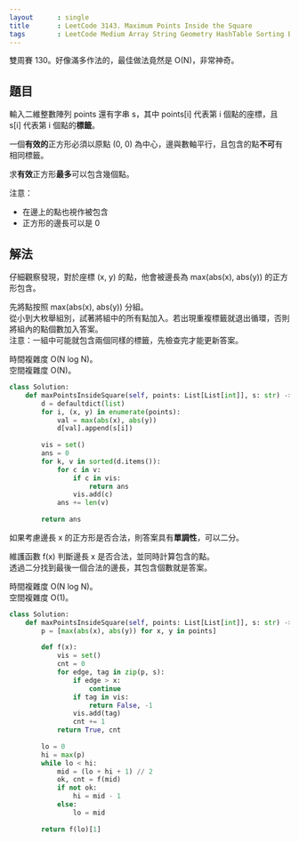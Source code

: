 ```yaml
---
layout      : single
title       : LeetCode 3143. Maximum Points Inside the Square
tags        : LeetCode Medium Array String Geometry HashTable Sorting BinarySearch
---
```

雙周賽 130。好像滿多作法的，最佳做法竟然是 O(N)，非常神奇。  

## 題目

輸入二維整數陣列 points 還有字串 s，其中 points[i] 代表第 i 個點的座標，且 s[i] 代表第 i 個點的**標籤**。  

一個**有效的**正方形必須以原點 (0, 0) 為中心，邊與數軸平行，且包含的點**不可**有相同標籤。  

求**有效**正方形**最多**可以包含幾個點。  

注意：  

- 在邊上的點也視作被包含  
- 正方形的邊長可以是 0  

## 解法

仔細觀察發現，對於座標 (x, y) 的點，他會被邊長為 max(abs(x), abs(y)) 的正方形包含。  

先將點按照 max(abs(x), abs(y)) 分組。  
從小到大枚舉組別，試著將組中的所有點加入。若出現重複標籤就退出循環，否則將組內的點個數加入答案。  
注意：一組中可能就包含兩個同樣的標籤，先檢查完才能更新答案。  

時間複雜度 O(N log N)。  
空間複雜度 O(N)。  

```python
class Solution:
    def maxPointsInsideSquare(self, points: List[List[int]], s: str) -> int:
        d = defaultdict(list)
        for i, (x, y) in enumerate(points):
            val = max(abs(x), abs(y))
            d[val].append(s[i])
            
        vis = set()
        ans = 0
        for k, v in sorted(d.items()):
            for c in v:
                if c in vis:
                    return ans
                vis.add(c)
            ans += len(v)
        
        return ans
```

如果考慮邊長 x 的正方形是否合法，則答案具有**單調性**，可以二分。  

維護函數 f(x) 判斷邊長 x 是否合法，並同時計算包含的點。  
透過二分找到最後一個合法的邊長，其包含個數就是答案。  

時間複雜度 O(N log N)。  
空間複雜度 O(1)。  

```python
class Solution:
    def maxPointsInsideSquare(self, points: List[List[int]], s: str) -> int:
        p = [max(abs(x), abs(y)) for x, y in points]
        
        def f(x):
            vis = set()
            cnt = 0
            for edge, tag in zip(p, s):
                if edge > x:
                    continue
                if tag in vis:
                    return False, -1
                vis.add(tag)
                cnt += 1
            return True, cnt
        
        lo = 0
        hi = max(p)
        while lo < hi:
            mid = (lo + hi + 1) // 2
            ok, cnt = f(mid)
            if not ok:
                hi = mid - 1
            else:
                lo = mid
            
        return f(lo)[1]
```
